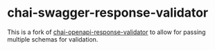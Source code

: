 chai-swagger-response-validator
===============================

This is a fork of [chai-openapi-response-validator](https://github.com/openapi-library/OpenAPIValidators) to allow for passing multiple schemas for validation.